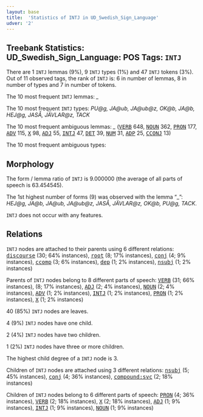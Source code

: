 ```yaml
---
layout: base
title:  'Statistics of INTJ in UD_Swedish_Sign_Language'
udver: '2'
---
```


## Treebank Statistics: UD_Swedish_Sign_Language: POS Tags: `INTJ`

There are 1 `INTJ` lemmas (9%), 9 `INTJ` types (1%) and 47 `INTJ` tokens (3%).
Out of 11 observed tags, the rank of `INTJ` is: 6 in number of lemmas, 8 in number of types and 7 in number of tokens.

The 10 most frequent `INTJ` lemmas: <em>_</em>

The 10 most frequent `INTJ` types:  <em>PU@g, JA@ub, JA@ub@z, OK@b, JA@b, HEJ@g, JASÅ, JÄVLAR@z, TACK</em>

The 10 most frequent ambiguous lemmas: <em>_</em> (<tt><a href="swl-pos-VERB.html">VERB</a></tt> 648, <tt><a href="swl-pos-NOUN.html">NOUN</a></tt> 362, <tt><a href="swl-pos-PRON.html">PRON</a></tt> 177, <tt><a href="swl-pos-ADV.html">ADV</a></tt> 115, <tt><a href="swl-pos-X.html">X</a></tt> 98, <tt><a href="swl-pos-ADJ.html">ADJ</a></tt> 55, <tt><a href="swl-pos-INTJ.html">INTJ</a></tt> 47, <tt><a href="swl-pos-DET.html">DET</a></tt> 39, <tt><a href="swl-pos-NUM.html">NUM</a></tt> 31, <tt><a href="swl-pos-ADP.html">ADP</a></tt> 25, <tt><a href="swl-pos-CCONJ.html">CCONJ</a></tt> 13)

The 10 most frequent ambiguous types:  



## Morphology

The form / lemma ratio of `INTJ` is 9.000000 (the average of all parts of speech is 63.454545).

The 1st highest number of forms (9) was observed with the lemma “_”: <em>HEJ@g, JA@b, JA@ub, JA@ub@z, JASÅ, JÄVLAR@z, OK@b, PU@g, TACK</em>.

`INTJ` does not occur with any features.


## Relations

`INTJ` nodes are attached to their parents using 6 different relations: <tt><a href="swl-dep-discourse.html">discourse</a></tt> (30; 64% instances), <tt><a href="swl-dep-root.html">root</a></tt> (8; 17% instances), <tt><a href="swl-dep-conj.html">conj</a></tt> (4; 9% instances), <tt><a href="swl-dep-ccomp.html">ccomp</a></tt> (3; 6% instances), <tt><a href="swl-dep-dep.html">dep</a></tt> (1; 2% instances), <tt><a href="swl-dep-nsubj.html">nsubj</a></tt> (1; 2% instances)

Parents of `INTJ` nodes belong to 8 different parts of speech: <tt><a href="swl-pos-VERB.html">VERB</a></tt> (31; 66% instances),  (8; 17% instances), <tt><a href="swl-pos-ADJ.html">ADJ</a></tt> (2; 4% instances), <tt><a href="swl-pos-NOUN.html">NOUN</a></tt> (2; 4% instances), <tt><a href="swl-pos-ADV.html">ADV</a></tt> (1; 2% instances), <tt><a href="swl-pos-INTJ.html">INTJ</a></tt> (1; 2% instances), <tt><a href="swl-pos-PRON.html">PRON</a></tt> (1; 2% instances), <tt><a href="swl-pos-X.html">X</a></tt> (1; 2% instances)

40 (85%) `INTJ` nodes are leaves.

4 (9%) `INTJ` nodes have one child.

2 (4%) `INTJ` nodes have two children.

1 (2%) `INTJ` nodes have three or more children.

The highest child degree of a `INTJ` node is 3.

Children of `INTJ` nodes are attached using 3 different relations: <tt><a href="swl-dep-nsubj.html">nsubj</a></tt> (5; 45% instances), <tt><a href="swl-dep-conj.html">conj</a></tt> (4; 36% instances), <tt><a href="swl-dep-compound-svc.html">compound:svc</a></tt> (2; 18% instances)

Children of `INTJ` nodes belong to 6 different parts of speech: <tt><a href="swl-pos-PRON.html">PRON</a></tt> (4; 36% instances), <tt><a href="swl-pos-VERB.html">VERB</a></tt> (2; 18% instances), <tt><a href="swl-pos-X.html">X</a></tt> (2; 18% instances), <tt><a href="swl-pos-ADJ.html">ADJ</a></tt> (1; 9% instances), <tt><a href="swl-pos-INTJ.html">INTJ</a></tt> (1; 9% instances), <tt><a href="swl-pos-NOUN.html">NOUN</a></tt> (1; 9% instances)

